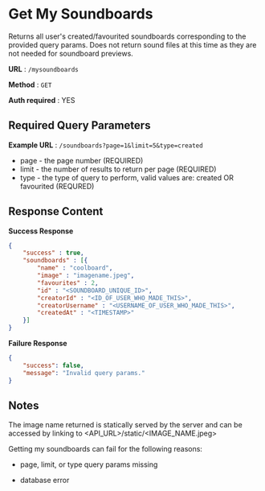 # Get My Soundboards

Returns all user's created/favourited soundboards corresponding to the provided query params.
Does not return sound files at this time as they are not needed for soundboard previews.

**URL** : `/mysoundboards`

**Method** : `GET`

**Auth required** : YES

## Required Query Parameters

**Example URL** : `/soundboards?page=1&limit=5&type=created`

* page - the page number (REQUIRED)
* limit - the number of results to return per page (REQUIRED)
* type - the type of query to perform, valid values are: created OR favourited (REQURED)

## Response Content

**Success Response**

```json
{
    "success" : true,
    "soundboards" : [{
        "name" : "coolboard",
        "image" : "imagename.jpeg",
        "favourites" : 2,
        "id" : "<SOUNDBOARD_UNIQUE_ID>",
        "creatorId" : "<ID_OF_USER_WHO_MADE_THIS>",
        "creatorUsername" : "<USERNAME_OF_USER_WHO_MADE_THIS>",
        "createdAt" : "<TIMESTAMP>"
    }]
}
```

**Failure Response**


```json
{
    "success": false,
    "message": "Invalid query params."
}
```

## Notes

The image name returned is statically served by the server 
and can be accessed by linking to <API_URL>/static/<IMAGE_NAME.jpeg>

Getting my soundboards can fail for the following reasons:

* page, limit, or type query params missing

* database error
